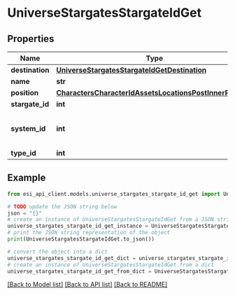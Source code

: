 # UniverseStargatesStargateIdGet


## Properties

Name | Type | Description | Notes
------------ | ------------- | ------------- | -------------
**destination** | [**UniverseStargatesStargateIdGetDestination**](UniverseStargatesStargateIdGetDestination.md) |  | 
**name** | **str** |  | 
**position** | [**CharactersCharacterIdAssetsLocationsPostInnerPosition**](CharactersCharacterIdAssetsLocationsPostInnerPosition.md) |  | 
**stargate_id** | **int** |  | 
**system_id** | **int** | The solar system this stargate is in | 
**type_id** | **int** |  | 

## Example

```python
from esi_api_client.models.universe_stargates_stargate_id_get import UniverseStargatesStargateIdGet

# TODO update the JSON string below
json = "{}"
# create an instance of UniverseStargatesStargateIdGet from a JSON string
universe_stargates_stargate_id_get_instance = UniverseStargatesStargateIdGet.from_json(json)
# print the JSON string representation of the object
print(UniverseStargatesStargateIdGet.to_json())

# convert the object into a dict
universe_stargates_stargate_id_get_dict = universe_stargates_stargate_id_get_instance.to_dict()
# create an instance of UniverseStargatesStargateIdGet from a dict
universe_stargates_stargate_id_get_from_dict = UniverseStargatesStargateIdGet.from_dict(universe_stargates_stargate_id_get_dict)
```
[[Back to Model list]](../README.md#documentation-for-models) [[Back to API list]](../README.md#documentation-for-api-endpoints) [[Back to README]](../README.md)


